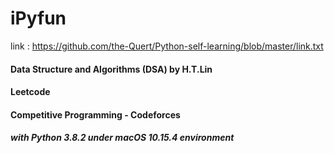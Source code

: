 # iPyfun
link : https://github.com/the-Quert/Python-self-learning/blob/master/link.txt
#### Data Structure and Algorithms (DSA) by H.T.Lin
#### Leetcode
#### Competitive Programming - Codeforces
##### with Python 3.8.2 under macOS 10.15.4 environment

